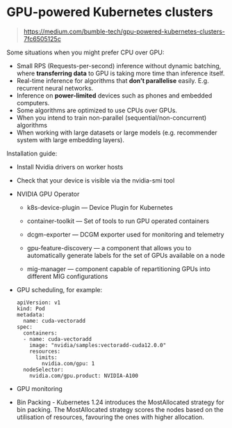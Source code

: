 # GPU-powered Kubernetes clusters

> https://medium.com/bumble-tech/gpu-powered-kubernetes-clusters-7fc6505125c



Some situations when you might prefer CPU over GPU:

- Small RPS (Requests-per-second) inference without dynamic batching, where **transferring data** to GPU is taking more time than inference itself. 
- Real-time inference for algorithms that **don’t parallelise** easily. E.g. recurrent neural networks.
- Inference on **power-limited** devices such as phones and embedded computers.
- Some algorithms are optimized to use CPUs over GPUs.
- When you intend to train non-parallel (sequential/non-concurrent) algorithms
- When working with large datasets or large models (e.g. recommender system with large embedding layers).

Installation guide:

- Install Nvidia drivers on worker hosts

- Check that your device is visible via the nvidia-smi tool

- NVIDIA GPU Operator

  - k8s-device-plugin — Device Plugin for Kubernetes

  - container-toolkit — Set of tools to run GPU operated containers

  - dcgm-exporter — DCGM exporter used for monitoring and telemetry

  - gpu-feature-discovery — a component that allows you to automatically generate labels for the set of GPUs available on a node

  - mig-manager — component capable of repartitioning GPUs into different MIG configurations
  
- GPU scheduling, for example:

  ```
  apiVersion: v1
  kind: Pod
  metadata:
    name: cuda-vectoradd
  spec:
    containers:
    - name: cuda-vectoradd
      image: "nvidia/samples:vectoradd-cuda12.0.0"
      resources:
        limits:
          nvidia.com/gpu: 1
    nodeSelector:
      nvidia.com/gpu.product: NVIDIA-A100
  ```

- GPU monitoring

- Bin Packing - Kubernetes 1.24 introduces the MostAllocated strategy for bin packing. The MostAllocated strategy scores the nodes based on the utilisation of resources, favouring the ones with higher allocation.
